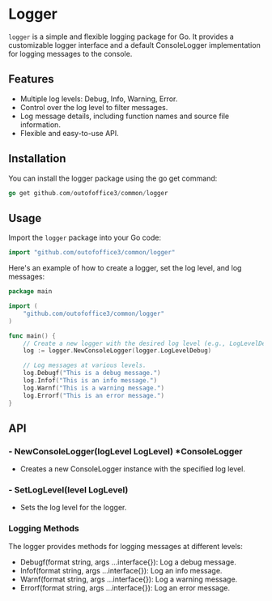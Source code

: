 # Logger 

`logger` is a simple and flexible logging package for Go. It provides a customizable logger interface and a default ConsoleLogger implementation for logging messages to the console.

## Features

- Multiple log levels: Debug, Info, Warning, Error.
- Control over the log level to filter messages.
- Log message details, including function names and source file information.
- Flexible and easy-to-use API.
## Installation

You can install the logger package using the go get command:

``` go 
go get github.com/outofoffice3/common/logger
```
## Usage

Import the `logger` package into your Go code:
``` go
import "github.com/outofoffice3/common/logger"
```

Here's an example of how to create a logger, set the log level, and log messages:

``` go
package main

import (
	"github.com/outofoffice3/common/logger"
)

func main() {
	// Create a new logger with the desired log level (e.g., LogLevelDebug).
	log := logger.NewConsoleLogger(logger.LogLevelDebug)

	// Log messages at various levels.
	log.Debugf("This is a debug message.")
	log.Infof("This is an info message.")
	log.Warnf("This is a warning message.")
	log.Errorf("This is an error message.")
}
```

## API

### - NewConsoleLogger(logLevel LogLevel) *ConsoleLogger
- Creates a new ConsoleLogger instance with the specified log level.

### - SetLogLevel(level LogLevel)
- Sets the log level for the logger.

### Logging Methods
The logger provides methods for logging messages at different levels:

- Debugf(format string, args ...interface{}): Log a debug message.
- Infof(format string, args ...interface{}): Log an info message.
- Warnf(format string, args ...interface{}): Log a warning message.
- Errorf(format string, args ...interface{}): Log an error message.
